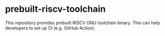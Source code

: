 # prebuilt-riscv-toolchain

This repository provides prebuilt RISCV GNU toolchain binary. This can help developers to set up CI (e.g. GitHub Action).
